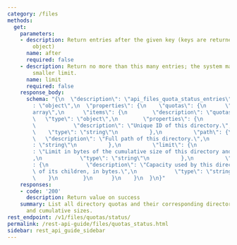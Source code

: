 ```yaml
---
category: /files
methods:
  get:
    parameters:
    - description: Return entries after the given key (keys are returned in the paging
        object)
      name: after
      required: false
    - description: Return no more than this many entries; the system may choose a
        smaller limit.
      name: limit
      required: false
    response_body:
      schema: "{\n  \"description\": \"api_files_quota_status_entries\",\n  \"type\"\
        : \"object\",\n  \"properties\": {\n    \"quotas\": {\n      \"type\": \"\
        array\",\n      \"items\": {\n        \"description\": \"quotas\",\n     \
        \   \"type\": \"object\",\n        \"properties\": {\n          \"id\": {\n\
        \            \"description\": \"Unique ID of this directory.\",\n        \
        \    \"type\": \"string\"\n          },\n          \"path\": {\n         \
        \   \"description\": \"Full path of this directory.\",\n            \"type\"\
        : \"string\"\n          },\n          \"limit\": {\n            \"description\"\
        : \"Limit in bytes of the cumulative size of this directory and its descendants.\"\
        ,\n            \"type\": \"string\"\n          },\n          \"capacity_usage\"\
        : {\n            \"description\": \"Capacity used by this directory and all\
        \ of its children, in bytes.\",\n            \"type\": \"string\"\n      \
        \    }\n        }\n      }\n    }\n  }\n}"
    responses:
    - code: '200'
      description: Return value on success
    summary: List all directory quotas and their corresponding directories' paths
      and cumulative sizes.
rest_endpoint: /v1/files/quotas/status/
permalink: /rest-api-guide/files/quotas_status.html
sidebar: rest_api_guide_sidebar
---
```

